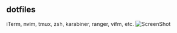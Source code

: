 ## dotfiles
iTerm, nvim, tmux, zsh, karabiner, ranger, vifm, etc.
![ScreenShot](https://i.imgur.com/1o2eXvP.png)
